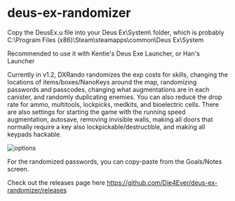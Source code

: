 # deus-ex-randomizer

Copy the DeusEx.u file into your Deus Ex\System\ folder, which is probably C:\Program Files (x86)\Steam\steamapps\common\Deus Ex\System

Recommended to use it with Kentie's Deus Exe Launcher, or Han's Launcher

Currently in v1.2, DXRando randomizes the exp costs for skills, changing the locations of items/boxes/NanoKeys around the map, randomizing passwords and passcodes, changing what augmentations are in each canister, and randomly duplicating enemies. You can also reduce the drop rate for ammo, multitools, lockpicks, medkits, and bioelectric cells. There are also settings for starting the game with the running speed augmentation, autosave, removing invisible walls, making all doors that normally require a key also lockpickable/destructible, and making all keypads hackable.

![options](https://i.imgur.com/X8EBYMO.png)

For the randomized passwords, you can copy-paste from the Goals/Notes screen.

Check out the releases page here https://github.com/Die4Ever/deus-ex-randomizer/releases
